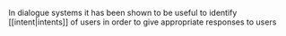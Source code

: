   
In dialogue systems it has been shown to be useful to identify [[intent|intents]] of users in order to give appropriate responses to users